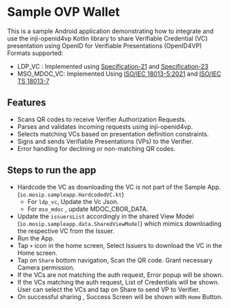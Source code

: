 # Sample OVP Wallet

This is a sample Android application demonstrating how to integrate and use the inji-openid4vp Kotlin library to share Verifiable Credential (VC) presentation using OpenID for Verifiable Presentations (OpenID4VP) 
Formats supported:  
- LDP_VC : Implemented using [Specification-21](https://openid.net/specs/openid-4-verifiable-presentations-1_0-21.html) and [Specification-23](https://openid.net/specs/openid-4-verifiable-presentations-1_0-23.html)
- MSO_MDOC_VC: Implemented Using [ISO/IEC 18013-5:2021](https://www.iso.org/standard/69084.html) and [ISO/IEC TS 18013-7](https://www.iso.org/standard/82772.html)

## Features

- Scans QR codes to receive Verifier Authorization Requests.
- Parses and validates incoming requests using inji-openid4vp.
- Selects matching VCs based on presentation definition constraints.
- Signs and sends Verifiable Presentations (VPs) to the Verifier.
- Error handling for declining or non-matching QR codes.

## Steps to run the app
- Hardcode the VC as downloading the VC is not part of the Sample App. (`io.mosip.sampleapp.HardcodedVC.kt`)
  - For `ldp_vc`, Update the Vc Json.
  - For `mso_mdoc` , update MDOC_CBOR_DATA. 
- Update the `issuersList` accordingly in the shared View Model (`io.mosip.sampleapp.data.SharedViewModel`) which mimics downloading the respective VC from the Issuer.
- Run the App.
- Tap `+` icon in the home screen, Select Issuers to download the VC in the Home screen.
- Tap on `Share` bottom navigation, Scan the QR code. Grant necessary Camera permission. 
- If the VCs are not matching the auth request, Error popup will be shown.
- If the VCs matching the auth request, List of Credentials will be shown. User can select the VCs and tap on Share to send VP to Verifier.
- On successful sharing , Success Screen will be shown with `Home` Button. 